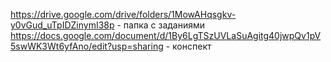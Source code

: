 https://drive.google.com/drive/folders/1MowAHqsgkv-y0vGud_uTpIDZinymI38p - папка с заданиями 
https://docs.google.com/document/d/1By6LgTSzUVLaSuAgitg40jwpQv1pV5swWK3Wt6yfAno/edit?usp=sharing - конспект
